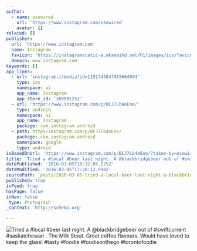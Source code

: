```yaml
---
author:
  - name: osowired
    url: 'https://www.instagram.com/osowired'
    avatar: {}
related: []
publisher:
  url: 'https://www.instagram.com'
  name: Instagram
  favicon: 'https://instagramstatic-a.akamaihd.net/h1/images/ico/favicon.ico/7cdab0872b15.ico'
  domain: www.instagram.com
keywords: []
app_links:
  - url: 'instagram://media?id=1191743847015664094'
    type: ios
    namespace: ai
    app_name: Instagram
    app_store_id: '389801252'
  - url: 'https://www.instagram.com/p/BCJ7Lb4oEne/'
    type: android
    namespace: ai
    app_name: Instagram
    package: com.instagram.android
  - path: https/instagram.com/p/BCJ7Lb4oEne/
    package: com.instagram.android
    namespace: google
    type: android
isBasedOnUrl: 'https://www.instagram.com/p/BCJ7Lb4oEne/?taken-by=osowired'
title: 'Tried a #local #beer last night. A @blackbridgebeer out of #swiftcurrent #saskatchewan . The Milk Stout. Great coffee flavours. Would have loved to keep the glass! #tasty #foodie #foodieonthego #torontofoodie'
datePublished: '2016-03-05T18:32:05.225Z'
dateModified: '2016-03-05T17:28:12.998Z'
sourcePath: _posts/2016-03-05-tried-a-local-beer-last-night-a-blackbridgebeer-out-of.md
published: true
inFeed: true
hasPage: false
inNav: false
_type: Photograph
_context: 'http://schema.org'

---
```

![Tried a &num;local &num;beer last night&period; A &commat;blackbridgebeer out of &num;swiftcurrent &num;saskatchewan &period; The Milk Stout&period; Great coffee flavours&period; Would have loved to keep the glass&excl; &num;tasty &num;foodie &num;foodieonthego &num;torontofoodie](https://scontent.cdninstagram.com/t51.2885-15/s640x640/sh0.08/e35/12783960_1686223391636714_25537910_n.jpg?ig_cache_key=MTE5MTc0Mzg0NzAxNTY2NDA5NA%3D%3D.2)